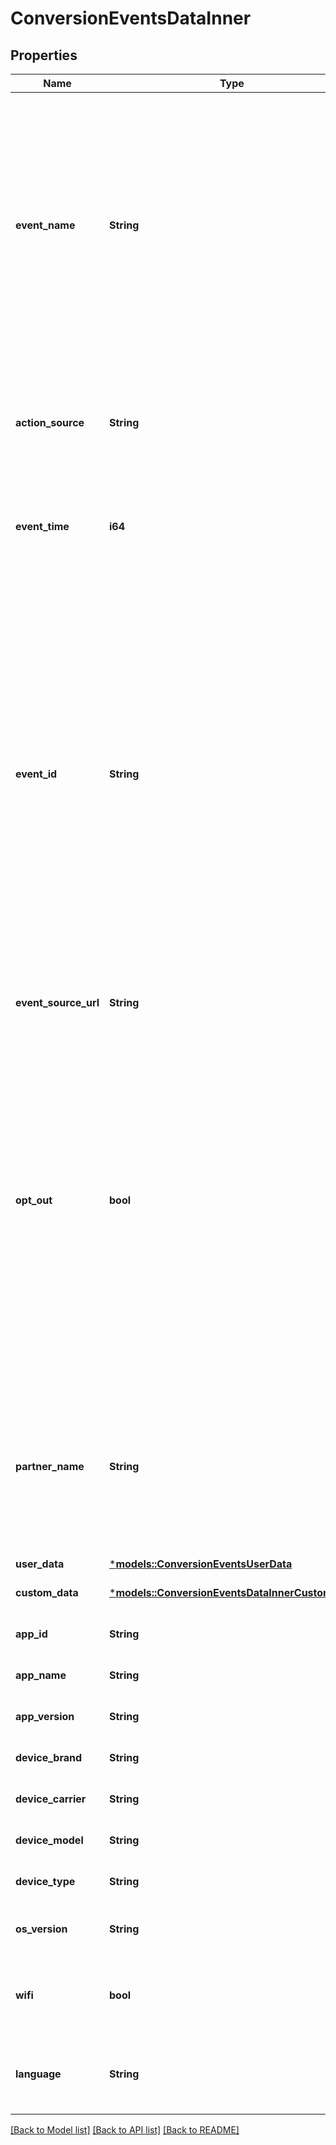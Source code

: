 # ConversionEventsDataInner

## Properties
Name | Type | Description | Notes
------------ | ------------- | ------------- | -------------
**event_name** | **String** | The type of the user event. Please use the right event_name otherwise the event won’t be accepted and show up correctly in reports. <li><code>add_to_cart</code> <li><code>checkout</code> <li><code>custom</code> <li><code>lead</code> <li><code>page_visit</code> <li><code>search</code> <li><code>signup</code> <li><code>view_category</code> <li><code>watch_video</code> | 
**action_source** | **String** | The source indicating where the conversion event occurred. <li><code>app_android</code> <li><code>app_ios</code> <li><code>web</code> <li><code>offline</code> | 
**event_time** | **i64** | The time when the event happened. Unix timestamp in seconds. | 
**event_id** | **String** | A unique id string that identifies this event and can be used for deduping between events ingested via both the conversion API and Pinterest tracking. Without this, event's data is likely to be double counted and will cause report metric inflation. Third-party vendors make sure this field is updated on both Pinterest tag and Conversions API side before rolling out template for Conversions API. | 
**event_source_url** | **String** | URL of the web conversion event. | [optional] [default to None]
**opt_out** | **bool** | When action_source is web or offline, it defines whether the user has opted out of tracking for web conversion events. While when action_source is app_android or app_ios, it defines whether the user has enabled Limit Ad Tracking on their iOS device, or opted out of Ads Personalization on their Android device. | [optional] [default to None]
**partner_name** | **String** | The third party partner name responsible to send the event to Conversions API on behalf of the advertiser. The naming convention is \"ss-partnername\" lowercase. E.g ‘ss-shopify’ | [optional] [default to None]
**user_data** | [***models::ConversionEventsUserData**](ConversionEventsUserData.md) |  | 
**custom_data** | [***models::ConversionEventsDataInnerCustomData**](ConversionEvents_data_inner_custom_data.md) |  | [optional] [default to None]
**app_id** | **String** | The app store app ID. | [optional] [default to None]
**app_name** | **String** | Name of the app. | [optional] [default to None]
**app_version** | **String** | Version of the app. | [optional] [default to None]
**device_brand** | **String** | Brand of the user device. | [optional] [default to None]
**device_carrier** | **String** | User device's mobile carrier. | [optional] [default to None]
**device_model** | **String** | Model of the user device. | [optional] [default to None]
**device_type** | **String** | Type of the user device. | [optional] [default to None]
**os_version** | **String** | Version of the device operating system. | [optional] [default to None]
**wifi** | **bool** | Whether the event occurred when the user device was connected to wifi. | [optional] [default to None]
**language** | **String** | Two-character ISO-639-1 language code indicating the user's language. | [optional] [default to None]

[[Back to Model list]](../README.md#documentation-for-models) [[Back to API list]](../README.md#documentation-for-api-endpoints) [[Back to README]](../README.md)



